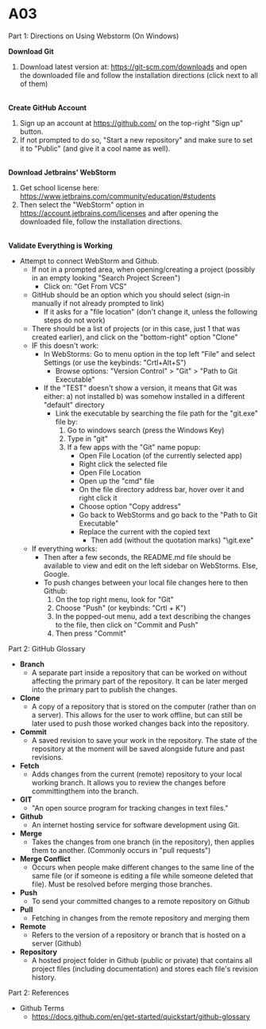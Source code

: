 # A03
Part 1: Directions on Using Webstorm (On Windows)

<b>Download Git</b>
1. Download latest version at: https://git-scm.com/downloads  and open the downloaded file and follow the installation directions (click next to all of them)

<br><b>Create GitHub Account</b>
1) Sign up an account at https://github.com/ on the top-right "Sign up" button.
2) If not prompted to do so, "Start a new repository" and make sure to set it to "Public" (and give it a cool name as well).

<br><b>Download Jetbrains' WebStorm</b>

1) Get school license here: https://www.jetbrains.com/community/education/#students
2) Then select the "WebStorm" option in https://account.jetbrains.com/licenses and after opening the downloaded file, follow the installation directions.

<br><B>Validate Everything is Working</B>
* Attempt to connect WebStorm and Github.
  * If not in a prompted area, when opening/creating a project (possibly in an empty looking "Search Project Screen")
    * Click on: "Get From VCS"
  * GitHub should be an option which you should select (sign-in manually if not already prompted to link)
    * If it asks for a "file location" (don't change it, unless the following steps do not work)
  * There should be a list of projects (or in this case, just 1 that was created earlier), and click on the "bottom-right" option "Clone"
  * IF this doesn't work:
    * In WebStorms: Go to menu option in the top left "File" and select Settings (or use the keybinds: "Crtl+Alt+S")
      * Browse options: "Version Control" > "Git" > "Path to Git Executable"
    * If the "TEST" doesn't show a version, it means that Git was either: a) not installed b) was somehow installed in a different "default" directory
      * Link the executable by searching the file path for the "git.exe" file by:
        1. Go to windows search (press the Windows Key)
        2. Type in "git"
        3. If a few apps with the "Git" name popup:
           * Open File Location (of the currently selected app)
           * Right click the selected file
           * Open File Location
           * Open up the "cmd" file
           * On the file directory address bar, hover over it and right click it
           * Choose option "Copy address"
           * Go back to WebStorms and go back to the "Path to Git Executable"
           * Replace the current with the copied text
             * Then add (without the quotation marks) "\git.exe"
  * If everything works:
    * Then after a few seconds, the README.md file should be available to view and edit on the left sidebar on WebStorms. Else, Google.
    * To push changes between your local file changes here to then Github:
      1. On the top right menu, look for "Git"
      2. Choose "Push" (or keybinds: "Crtl + K")
      3. In the popped-out menu, add a text describing the changes to the file, then click on "Commit and Push"
      4. Then press "Commit"


Part 2: GitHub Glossary

* **Branch**
  * A separate part inside a repository that can be worked on without affecting the primary part of the repository. It can be later merged into the primary part to publish the changes.
* **Clone**
  * A copy of a repository that is stored on the computer (rather than on a server). This allows for the user to work offline, but can still be later used to push those worked changes back into the repository.
* **Commit**
  * A saved revision to save your work in the repository. The state of the repository at the moment will be saved alongside future and past revisions.
* **Fetch**
  * Adds changes from the current (remote) repository to your local working branch. It allows you to review the changes before committingthem into the branch.
* **GIT**
  * "An open source program for tracking changes in text files."
* **Github**
  * An internet hosting service for software development using Git.
* **Merge**
  * Takes the changes from one branch (in the repository), then applies them to another. (Commonly occurs in "pull requests")
* **Merge Conflict**
  * Occurs when people make different changes to the same line of the same file (or if someone is editing a file while someone deleted that file). Must be resolved before merging those branches.
* **Push**
  * To send your committed changes to a remote repository on Github
* **Pull**
  * Fetching in changes from the remote repository and merging them
* **Remote**
  * Refers to the version of a repository or branch that is hosted on a server (Github)
* **Repository**
  * A hosted project folder in Github (public or private) that contains all project files (including documentation) and stores each file's revision history.

Part 2: References
- Github Terms
  - https://docs.github.com/en/get-started/quickstart/github-glossary